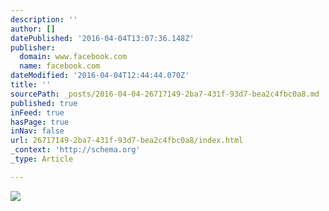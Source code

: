 ```yaml
---
description: ''
author: []
datePublished: '2016-04-04T13:07:36.148Z'
publisher:
  domain: www.facebook.com
  name: facebook.com
dateModified: '2016-04-04T12:44:44.070Z'
title: ''
sourcePath: _posts/2016-04-04-26717149-2ba7-431f-93d7-bea2c4fbc0a8.md
published: true
inFeed: true
hasPage: true
inNav: false
url: 26717149-2ba7-431f-93d7-bea2c4fbc0a8/index.html
_context: 'http://schema.org'
_type: Article

---
```

![](https://scontent-ams3-1.xx.fbcdn.net/hphotos-xft1/v/t1.0-9/12805975_1563827643943902_9066424007400251212_n.jpg?oh=6aed151c22d70511d50bcecf2033b44c&oe=577DE0D3)